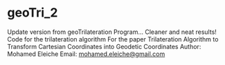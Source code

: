 # geoTri_2
Update version from geoTrilateration Program... Cleaner and neat results!
Code for the trilateration algorithm
For the paper
      Trilateration Algorithm to Transform Cartesian Coordinates into Geodetic Coordinates
Author: Mohamed Eleiche
Email: mohamed.eleiche@gmail.com
